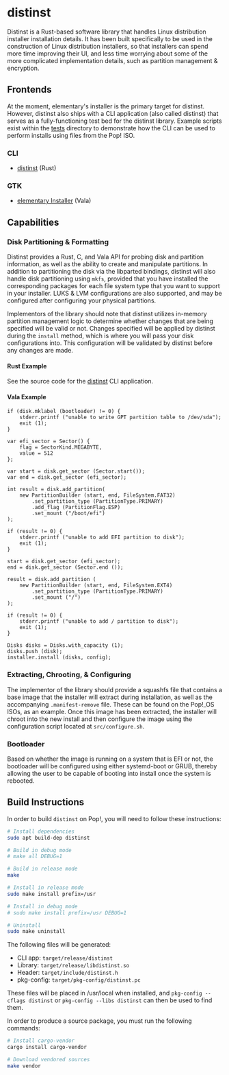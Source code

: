 # distinst

Distinst is a Rust-based software library that handles Linux distribution installer installation details. It has been built specifically to be used in the construction of Linux distribution installers, so that installers can spend more time improving their UI, and less time worrying about some of the more complicated implementation details, such as partition management & encryption.

## Frontends

At the moment, elementary's installer is the primary target for distinst. However, distinst also ships with a CLI application (also called distinst) that serves as a fully-functioning test bed for the distinst library. Example scripts exist within the [tests](https://github.com/pop-os/distinst/tree/master_bionic/tests) directory to demonstrate how the CLI
can be used to perform installs using files from the Pop! ISO.

### CLI

- [distinst](https://github.com/pop-os/distinst/) (Rust)

### GTK

- [elementary Installer](https://github.com/elementary/installer) (Vala)

## Capabilities

### Disk Partitioning & Formatting

Distinst provides a Rust, C, and Vala API for probing disk and partition information, as well as the ability to create and manipulate partitions. In addition to partitioning the disk via the libparted bindings, distinst will also handle disk partitioning using `mkfs`, provided that you have installed the corresponding packages for each file system type that you want to support in your installer. LUKS & LVM configurations are also supported, and may be configured after configuring your physical partitions.

Implementors of the library should note that distinst utilizes in-memory partition management logic to determine whether changes that are being specified will be valid or not. Changes specified will be applied by distinst during the `install` method, which is where you will pass your disk configurations into. This configuration will be validated by distinst before any changes are made.

#### Rust Example

See the source code for the [distinst](https://github.com/pop-os/distinst/blob/master_bionic/cli/src/main.rs) CLI application.

#### Vala Example

```vala
if (disk.mklabel (bootloader) != 0) {
    stderr.printf ("unable to write GPT partition table to /dev/sda");
    exit (1);
}

var efi_sector = Sector() {
    flag = SectorKind.MEGABYTE,
    value = 512
};

var start = disk.get_sector (Sector.start());
var end = disk.get_sector (efi_sector);

int result = disk.add_partition(
    new PartitionBuilder (start, end, FileSystem.FAT32)
        .set_partition_type (PartitionType.PRIMARY)
        .add_flag (PartitionFlag.ESP)
        .set_mount ("/boot/efi")
);

if (result != 0) {
    stderr.printf ("unable to add EFI partition to disk");
    exit (1);
}

start = disk.get_sector (efi_sector);
end = disk.get_sector (Sector.end ());

result = disk.add_partition (
    new PartitionBuilder (start, end, FileSystem.EXT4)
        .set_partition_type (PartitionType.PRIMARY)
        .set_mount ("/")
);

if (result != 0) {
    stderr.printf ("unable to add / partition to disk");
    exit (1);
}

Disks disks = Disks.with_capacity (1);
disks.push (disk);
installer.install (disks, config);
```

### Extracting, Chrooting, & Configuring

The implementor of the library should provide a squashfs file that contains a base image that the installer will extract during installation, as well as the accompanying `.manifest-remove` file. These can be found on the Pop!_OS ISOs, as an example. Once this image has been extracted, the installer will chroot into the new install and then configure the image using the configuration script located at `src/configure.sh`.

### Bootloader

Based on whether the image is running on a system that is EFI or not, the bootloader will be configured using either systemd-boot or GRUB, thereby allowing the user to be capable of booting into install once the system is rebooted.

## Build Instructions

In order to build `distinst` on Pop!, you will need to follow these instructions:

```sh
# Install dependencies
sudo apt build-dep distinst

# Build in debug mode
# make all DEBUG=1

# Build in release mode
make

# Install in release mode
sudo make install prefix=/usr

# Install in debug mode
# sudo make install prefix=/usr DEBUG=1

# Uninstall
sudo make uninstall
```

The following files will be generated:

- CLI app: `target/release/distinst`
- Library: `target/release/libdistinst.so`
- Header: `target/include/distinst.h`
- pkg-config: `target/pkg-config/distinst.pc`

These files will be placed in /usr/local when installed, and `pkg-config --cflags distinst` or `pkg-config --libs distinst` can then be used to find them.

In order to produce a source package, you must run the following commands:

```sh
# Install cargo-vendor
cargo install cargo-vendor

# Download vendored sources
make vendor
```
